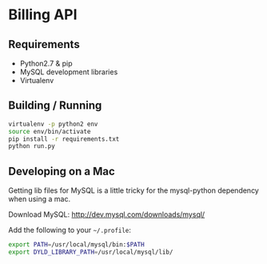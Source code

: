 # Billing API

## Requirements
* Python2.7 & pip
* MySQL development libraries
* Virtualenv

## Building / Running

```bash
virtualenv -p python2 env
source env/bin/activate
pip install -r requirements.txt
python run.py
```


## Developing on a Mac
Getting lib files for MySQL is a little tricky for the mysql-python dependency when using a mac. 

Download MySQL: http://dev.mysql.com/downloads/mysql/

Add the following to your `~/.profile`:
```bash
export PATH=/usr/local/mysql/bin:$PATH
export DYLD_LIBRARY_PATH=/usr/local/mysql/lib/
```